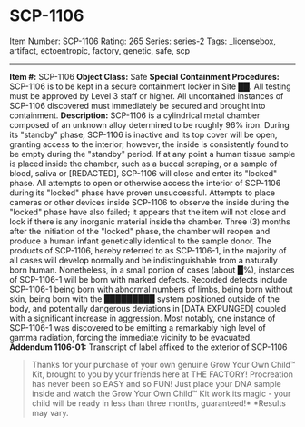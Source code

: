 # SCP-1106
Item Number: SCP-1106
Rating: 265
Series: series-2
Tags: _licensebox, artifact, ectoentropic, factory, genetic, safe, scp

---

**Item #:** SCP-1106
**Object Class:** Safe
**Special Containment Procedures:** SCP-1106 is to be kept in a secure containment locker in Site ██. All testing must be approved by Level 3 staff or higher. All uncontained instances of SCP-1106 discovered must immediately be secured and brought into containment.
**Description:** SCP-1106 is a cylindrical metal chamber composed of an unknown alloy determined to be roughly 96% iron. During its "standby" phase, SCP-1106 is inactive and its top cover will be open, granting access to the interior; however, the inside is consistently found to be empty during the "standby" period. If at any point a human tissue sample is placed inside the chamber, such as a buccal scraping, or a sample of blood, saliva or [REDACTED], SCP-1106 will close and enter its "locked" phase. All attempts to open or otherwise access the interior of SCP-1106 during its "locked" phase have proven unsuccessful. Attempts to place cameras or other devices inside SCP-1106 to observe the inside during the "locked" phase have also failed; it appears that the item will not close and lock if there is any inorganic material inside the chamber. Three (3) months after the initiation of the "locked" phase, the chamber will reopen and produce a human infant genetically identical to the sample donor. The products of SCP-1106, hereby referred to as SCP-1106-1, in the majority of all cases will develop normally and be indistinguishable from a naturally born human.
Nonetheless, in a small portion of cases (about █%), instances of SCP-1106-1 will be born with marked defects. Recorded defects include SCP-1106-1 being born with abnormal numbers of limbs, being born without skin, being born with the █████████ system positioned outside of the body, and potentially dangerous deviations in [DATA EXPUNGED] coupled with a significant increase in aggression. Most notably, one instance of SCP-1106-1 was discovered to be emitting a remarkably high level of gamma radiation, forcing the immediate vicinity to be evacuated.
**Addendum 1106-01:** Transcript of label affixed to the exterior of SCP-1106
> Thanks for your purchase of your own genuine Grow Your Own Child™ Kit, brought to you by your friends here at THE FACTORY! Procreation has never been so EASY and so FUN! Just place your DNA sample inside and watch the Grow Your Own Child™ Kit work its magic - your child will be ready in less than three months, guaranteed!*
> *Results may vary.
